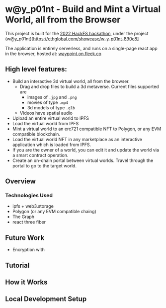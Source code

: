 # w@y_p01nt - Build and Mint a Virtual World, all from the Browser

This project is built for the [2022 HackFS hackathon](https://ethglobal.com/events/hackfs2022), under the project (w@y_p01nt)[https://ethglobal.com/showcase/w-y-p01nt-890c8]

The application is entirely serverless, and runs on a single-page react app in the browser, hosted at: [waypoint.on.fleek.co](https://waypoint.on.fleek.co/)


## High level features:

* Build an interactive 3d virtual world, all from the browser.
  * Drag and drop files to build a 3d metaverse.  Current files supported are
    * images of `.jpg` and `.png`
    * movies of type `.mp4` 
    * 3d models of type `.glb`
  * Videos have spatial audio 
* Upload an entire virtual world to IPFS
* Load the virtual world from IPFS
* Mint a virtual world to an erc721 compatible NFT to Polygon, or any EVM compatible blockchain. 
* Load the virtual world NFT in any marketplace as an interactive application which is loaded from IPFS.
* If you are the owner of a world, you can edit it and update the world via a smart contract operation.
* Create an on-chain portal between virtual worlds.  Travel through the portal to go to the target world.

## Overview

### Technologies Used

* ipfs + web3.storage
* Polygon (or any EVM compatible chaing)
* The Graph
* react three fiber

## Future Work

* Encryption with 

## Tutorial

## How it Works

##

## Local Development Setup

